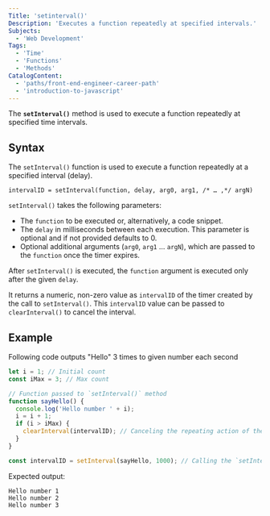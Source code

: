 ```yaml
---
Title: 'setinterval()'
Description: 'Executes a function repeatedly at specified intervals.'
Subjects:
  - 'Web Development'
Tags:
  - 'Time'
  - 'Functions'
  - 'Methods'
CatalogContent:
  - 'paths/front-end-engineer-career-path'
  - 'introduction-to-javascript'
---
```


The **`setInterval()`** method is used to execute a function repeatedly at specified time intervals.

## Syntax

The `setInterval()` function is used to execute a function repeatedly at a specified interval (delay).

```pseudo
intervalID = setInterval(function, delay, arg0, arg1, /* … ,*/ argN)
```

`setInterval()` takes the following parameters:

- The `function` to be executed or, alternatively, a code snippet.
- The `delay` in milliseconds between each execution. This parameter is optional and if not provided defaults to 0.
- Optional additional arguments (`arg0`, `arg1` ... `argN`), which are passed to the `function` once the timer expires.

After `setInterval()` is executed, the `function` argument is executed only after the given `delay`.

It returns a numeric, non-zero value as `intervalID` of the timer created by the call to `setInterval()`. This `intervalID` value can be passed to `clearInterval()` to cancel the interval.

## Example

Following code outputs "Hello" 3 times to given number each second

```js
let i = 1; // Initial count
const iMax = 3; // Max count

// Function passed to `setInterval()` method
function sayHello() {
  console.log('Hello number ' + i);
  i = i + 1;
  if (i > iMax) {
    clearInterval(intervalID); // Canceling the repeating action of the `setInterval()` method
  }
}

const intervalID = setInterval(sayHello, 1000); // Calling the `setInterval()` method
```

Expected output:

```shell
Hello number 1
Hello number 2
Hello number 3
```
